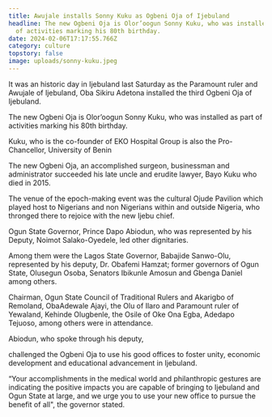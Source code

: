 ```yaml
---
title: Awujale installs Sonny Kuku as Ogbeni Oja of Ijebuland
headline: The new Ogbeni Oja is Olor’oogun Sonny Kuku, who was installed as part
  of activities marking his 80th birthday.
date: 2024-02-06T17:17:55.766Z
category: culture
topstory: false
image: uploads/sonny-kuku.jpeg
---
```

It was an historic day in Ijebuland last Saturday as the Paramount ruler and Awujale of Ijebuland, Oba Sikiru Adetona installed the third Ogbeni Oja of Ijebuland.



The new Ogbeni Oja is Olor’oogun Sonny Kuku, who was installed as part of activities marking his 80th birthday.



Kuku, who is the co-founder of EKO Hospital Group is also the Pro-Chancellor, University of Benin



The new Ogbeni Oja, an accomplished surgeon, businessman and administrator succeeded his late uncle and erudite lawyer, Bayo Kuku who died in 2015.



The venue of the epoch-making event was the cultural Ojude Pavilion which played host to Nigerians and non Nigerians within and outside Nigeria, who thronged there to rejoice with the new Ijebu chief.



Ogun State Governor, Prince Dapo Abiodun, who was represented by his Deputy, Noimot Salako-Oyedele, led other dignitaries.



Among them were the Lagos State Governor, Babajide Sanwo-Olu, represented by his deputy, Dr. Obafemi Hamzat; former governors of Ogun State, Olusegun Osoba, Senators Ibikunle Amosun and Gbenga Daniel among others.



Chairman, Ogun State Council of Traditional Rulers and Akarigbo of Remoland, ObaAdewale Ajayi, the Olu of Ilaro and Paramount ruler of Yewaland, Kehinde Olugbenle, the Osile of Oke Ona Egba, Adedapo Tejuoso, among others were in attendance.



Abiodun, who spoke through his deputy,



challenged the Ogbeni Oja to use his good offices to foster unity, economic development and educational advancement in Ijebuland.



“Your accomplishments in the medical world and philanthropic gestures are indicating the positive impacts you are capable of bringing to Ijebuland and Ogun State at large, and we urge you to use your new office to pursue the benefit of all", the governor stated.
